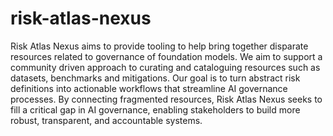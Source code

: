 # risk-atlas-nexus
Risk Atlas Nexus aims to provide tooling to help bring together disparate resources related to governance of foundation models. We aim to support a community driven approach to curating and cataloguing resources such as datasets, benchmarks and mitigations.  Our goal is to turn abstract risk definitions into actionable workflows that streamline AI governance processes. By connecting fragmented resources, Risk Atlas Nexus seeks to fill a critical gap in AI governance, enabling stakeholders to build more robust, transparent, and accountable systems.
